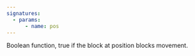 ```yaml
---
signatures:
  - params:
      - name: pos
---
```


Boolean function, true if the block at position blocks movement.
